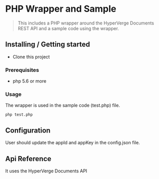 # PHP Wrapper and Sample
> This includes a PHP wrapper around the HyperVerge Documents REST API and a sample code using the wrapper.


## Installing / Getting started

- Clone this project 


### Prerequisites

- php 5.6 or more

### Usage

The wrapper is used in the sample code (test.php) file.

	php test.php

## Configuration

User should update the appId and appKey in the config.json file.

## Api Reference
It uses the HyperVerge Documents API


